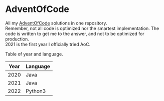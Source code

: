 # AdventOfCode

All my [AdventOfCode](https://adventofcode.com/) solutions in one repository. <br>
Remember, not all code is optimized nor the smartest implementation. The code is written to get me to the answer, and not to be optimized for production. <br>
2021 is the first year I officially tried AoC.

Table of year and language.

| Year | Language  |
|------|-----------|
| 2020 | Java      |
| 2021 | Java      |
| 2022 | Python3   |
